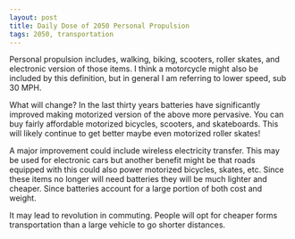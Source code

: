 ```yaml
---
layout: post
title: Daily Dose of 2050 Personal Propulsion
tags: 2050, transportation
---
```


Personal propulsion includes, walking, biking, scooters, roller skates, and electronic version of those items. I think a motorcycle might also be included by this definition, but in general I am referring to lower speed, sub 30 MPH.

What will change? In the last thirty years batteries have significantly improved making motorized version of the above more pervasive. You can buy fairly affordable motorized bicycles, scooters, and skateboards. This will likely continue to get better maybe even motorized roller skates!

A major improvement could include wireless electricity transfer. This may be used for electronic cars but another benefit might be that roads equipped with this could also power motorized bicycles, skates, etc. Since these items no longer will need batteries they will be much lighter and cheaper. Since batteries account for a large portion of both cost and weight.

It may lead to revolution in commuting. People will opt for cheaper forms transportation than a large vehicle to go shorter distances.
